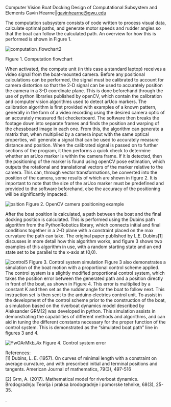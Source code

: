 Computer Vision Boat Docking
Design of Computational Subsystem and Elements
Gavin Hearne┃gavinhearne@gwu.edu

The computation subsystem consists of code written to process visual data, calculate optimal paths, and generate motor speeds and rudder angles so that the boat can follow the calculated path. An overview for how this is performed is shown in Figure 1.

![computation_flowchart2](https://user-images.githubusercontent.com/82735863/223553295-be85a7f6-b7df-4a72-90b8-36a814193720.JPG)

Figure 1. Computation flowchart

When activated, the compute unit (in this case a standard laptop) receives a video signal from the boat-mounted camera. Before any positional calculations can be performed, the signal must be calibrated to account for camera distortion so that the 2-D signal can be used to accurately position the camera in a 3-D coordinate plane. This is done beforehand through the use of python libraries published by openCV, which contain the calibration and computer vision algorithms used to detect arUco markers. The calibration algorithm is first provided with examples of a known pattern, generally in the form of a video recording using the desired camera optic of an accurately measured flat checkerboard. The software then breaks the footage down into separate frames and finds the position and warping of the chessboard image in each one. From this, the algorithm can generate a matrix that, when multiplied by a camera input with the same optical properties, will generate a signal that can be used to accurately measure distance and position. 
When the calibrated signal is passed on to further sections of the program, it then performs a quick check to determine whether an arUco marker is within the camera frame. If it is detected, then the positioning of the marker is found using openCV pose estimation, which outputs the rotational and translational vectors of the marker relative to the camera. This can, through vector transformations, be converted into the position of the camera, some results of which are shown in figure 2. It is important to note that the size of the arUco marker must be predefined and provided to the software beforehand, else the accuracy of the positioning will be significantly impacted. 

![psition](https://user-images.githubusercontent.com/82735863/223553637-4fa6a85c-fc4b-46dd-9726-44aa63355983.JPG)
Figure  2. OpenCV camera positioning example

After the boat position is calculated, a path between the boat and the final docking position is calculated. This is performed using the Dubins path algorithm from the PythonRobotics library, which connects initial and final conditions together in a 2-D plane with a constraint placed on the max curvature the path can take. The original paper published by L.E. Dubins[1] discusses in more detail how this algorithm works, and figure 3 shows two examples of this algorithm in use, with a random starting state and an end state set to be parallel to the x-axis at (0,0).  

![control5](https://user-images.githubusercontent.com/82735863/223553707-96a710a9-4095-4688-8e9e-652623532f09.png)
Figure 3. Control system simulation
Figure 3 also demonstrates a simulation of the boat motion with a proportional control scheme applied. The control system is a slightly modified proportional control system, which takes the position error between the generated path and a position directly in front of the boat, as shown in Figure 4. This error is multiplied by a constant K and then set as the rudder angle for the boat to follow next. This instruction set is then sent to the arduino electrics control unit. To assist in the development of the control scheme prior to the construction of the boat, a simulation based on the riverboat dynamics model described by Aleksander GRM[2] was developed in python. This simulation assists in demonstrating the capabilities of different methods and algorithms, and can aid in tuning the different constants necessary for the proper function of the control system. This is demonstrated as the “simulated boat path” line in figures 3 and 4.	

![YwOArMkb_4x](https://user-images.githubusercontent.com/82735863/223553774-0536e6dc-c141-4aee-9526-8aed4213e418.jpg)
Figure 4. Control system error



References:				
[1] Dubins, L. E. (1957). On curves of minimal length with a constraint on average curvature, and with prescribed initial and terminal positions and tangents. American Journal of mathematics, 79(3), 497-516

[2] Grm, A. (2017). Mathematical model for riverboat dynamics. Brodogradnja: Teorija i praksa brodogradnje i pomorske tehnike, 68(3), 25-35.



.

		
